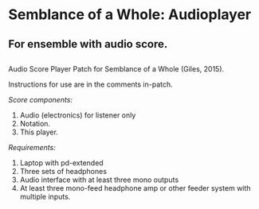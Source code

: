 # Semblance of a Whole: Audioplayer
## For ensemble with audio score.
## 
Audio Score Player Patch for Semblance of a Whole (Giles, 2015).

Instructions for use are in the comments in-patch.

*Score components:*

1. Audio (electronics) for listener only
2. Notation.
3. This player.

*Requirements:*

1. Laptop with pd-extended
2. Three sets of headphones
3. Audio interface with at least three mono outputs
4. At least three mono-feed headphone amp or other feeder system with multiple inputs.
